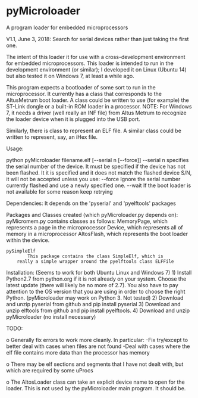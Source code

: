 # pyMicroloader
A program loader for embedded microprocessors

V1.1, June 3, 2018: Search for serial devices rather than just taking the first one.

The intent of this loader it for use with a cross-development
environment for embedded microprocessors.  This loader is
intended to run in the development environment (or similar);
I developed it on Linux (Ubuntu 14) but also tested it on
Windows 7, at least a while ago.

This program expects a bootloader of some sort to run in
the microprocessor.  It currently has a class that corresponds
to the AltusMetrum boot loader.  A class could be written to use
(for example) the ST-Link dongle or a built-in ROM loader in a
processor. NOTE: For Windows 7, it needs a driver (well really 
an INF file) from Altus Metrum to recognize the loader device when
it is plugged into the USB port.

Similarly, there is class to represent an ELF file.  A 
similar class could be written to represent, say, an iHex file.


Usage:

  python pyMicroloader filename.elf [--serial n [--force]]
   --serial n specifies the serial number of the device. It must be
     specified if the device has not been flashed.  It it is specified
     and it does not match the flashed device S/N, it will not be
     accepted unless you use:
   --force Ignore the serial number currently flashed and use a newly
     specified one.
   --wait  If the boot loader is not available for some reason keep
     retrying

Dependencies:
	It depends on the 'pyserial' and 'pyelftools' packages

Packages and Classes created (which pyMicroloader.py depends on):
	pyMicromem.py contains classes as follows:
		MemoryPage, which represents a page in the microprocessor
		Device, which represents all of memory in a microprocessor
		AltosFlash, which represents the boot loader within the
			device.
			
	pySimpleElf
	        This package contains the class SimpleElf, which is
		really a simple wrapper around the pyelftools class ELFFile


Installation:
	(Seems to work for both Ubuntu Linux and Windows 7)
		1) Install Python2.7 from python.org if it is not already
                   on your system. Choose the latest update (there will
		   likely be no more of 2.7). You also have to pay attention
                   to the OS version that you are using in order to choose
                   the right Python.  (pyMicroloader may work on Python 3.  Not tested)
		2) Download and unzip pyserial from github and pip install pyserial
		3) Download and unzip elftools from github and pip install pyelftools.
		4) Download and unzip pyMicroloader (no install necessary)


TODO:

o Generally fix errors to work more cleanly.  In particular:
    -Fix try/except to better deal with cases when files are not found
    -Deal with cases where the elf file contains more data than the processor
     has memory

o There may be elf sections and segments that I have not dealt with, but which are
  required by some uProcs

o The AltosLoader class can take an explicit device name to open for the loader.  This
  is not used by the pyMicroloader main program.  It should be.

